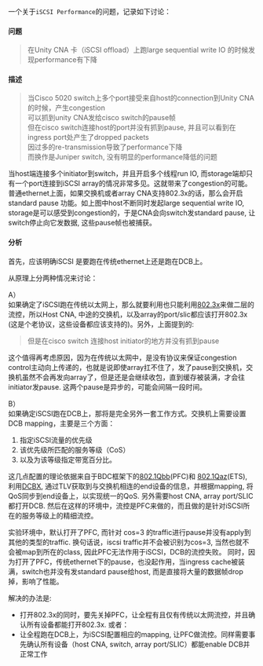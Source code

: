 一个关于`iSCSI Performance`的问题，记录如下讨论：

#### 问题
> 在Unity CNA 卡（iSCSI offload）上跑large sequential write IO 的时候发现performance有下降

#### 描述
> 当Cisco 5020 switch上多个port接受来自host的connection到Unity CNA的时候，产生congestion  
> 可以抓到unity CNA发给cisco switch的pause帧  
> 但在cisco switch连接host的port并没有抓到pause, 并且可以看到在ingress port处产生了dropped packets  
> 因过多的re-transmission导致了performance下降  
> 而换作是Juniper switch, 没有明显的performance降低的问题

当host端连接多个initiator到switch，并且开启多个线程run IO, 而storage端却只有一个port连接到iSCSI array的情况非常多见。这就带来了congestion的可能。普通ethernet上面，如果交换机或者array CNA支持802.3x的话，那么会开启standard pause 功能。如上图中host不断同时发起large sequential write IO, storage是可以感受到congestion的，于是CNA会向switch发standard pause, 让switch停止向它发数据, 这些pause帧也被捕获。

#### 分析
首先，应该明确iSCSI 是要跑在传统ethernet上还是跑在DCB上。

从原理上分两种情况来讨论：

A）  
如果确定了iSCSI跑在传统以太网上，那么就要利用也只能利用[802.3x](https://en.wikipedia.org/wiki/Ethernet_flow_control)来做二层的流控，所以Host CNA, 中途的交换机，以及array的port/slic都应该打开802.3x (这是个老协议，这些设备都应该支持的)。另外，上面提到的:
> 但是在cisco switch 连接host initiator的地方并没有抓到pause

这个值得再考虑原因，因为在传统以太网中，是没有协议来保证congestion control主动向上传递的，也就是说即使array扛不住了，发了pause到交换机，交换机虽然不会再发向array了，但是还是会继续收包，直到缓存被装满，才会往initiator发pause. 这两个pause是异步的，可能会间隔一段时间。

B）  
如果确定iSCSI跑在DCB上，那将是完全另外一套工作方式。交换机上需要设置DCB mapping，主要是三个方面：
1. 指定iSCSI流量的优先级  
2. 该优先级所匹配的服务等级（CoS）  
3. 以及为该等级指定带宽百分比。

这几点配置的理论依据来自于BDC框架下的[802.1Qbb](https://en.wikipedia.org/wiki/Ethernet_flow_control)(PFC)和 [802.1Qaz](https://docs.microsoft.com/en-us/windows-hardware/drivers/network/enhanced-transmission-selection--ets--algorithm)(ETS), 利用[DCBX](https://en.wikipedia.org/wiki/Link_Layer_Discovery_Protocol#Data_Center_Bridging_Capabilities_Exchange_Protocol), 通过TLV获取到与交换机相连的end设备的信息，并根据mapping, 将QoS同步到end设备上，以实现统一的QoS. 另外需要host CNA, array port/SLIC 都打开DCB. 然后在这样的环境中，流控是PFC来做的，而且做的是针对iSCSI所在的服务等级上的精细流控。

实验环境中，默认打开了PFC, 而针对 cos=3 的traffic进行pause并没有apply到其他的类型的traffic. 换句话说，iscsi traffic并不会被识别为cos=3, 当然也就不会被map到所在的class, 因此PFC无法作用于iSCSI，DCB的流控失败。 同时，因为打开了PFC，传统ethernet下的pause，也没起作用，当ingress cache被装满，switch也并没有发standard pause给host, 而是直接将大量的数据帧drop掉，影响了性能。

解决的办法是:
- 打开802.3x的同时，要先关掉PFC，让全程有且仅有传统以太网流控，并且确认所有设备都能打开802.3x. 或者：
- 让全程跑在DCB上，为iSCSI配置相应的mapping, 让PFC做流控。同样需要事先确认所有设备（host CNA, switch, array port/SLIC）都能enable DCB并正常工作


